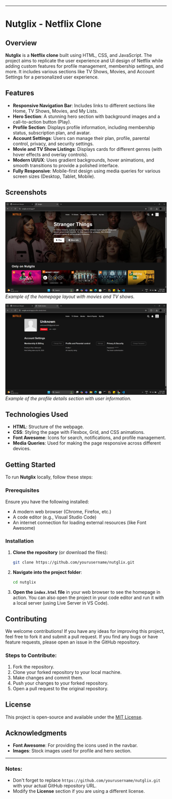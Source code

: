 
---
# Nutglix - Netflix Clone

## Overview

**Nutglix** is a **Netflix clone** built using HTML, CSS, and JavaScript. The project aims to replicate the user experience and UI design of Netflix while adding custom features for profile management, membership settings, and more. It includes various sections like TV Shows, Movies, and Account Settings for a personalized user experience.

## Features

* **Responsive Navigation Bar**: Includes links to different sections like Home, TV Shows, Movies, and My Lists.
* **Hero Section**: A stunning hero section with background images and a call-to-action button (Play).
* **Profile Section**: Displays profile information, including membership status, subscription plan, and avatar.
* **Account Settings**: Users can manage their plan, profile, parental control, privacy, and security settings.
* **Movie and TV Show Listings**: Displays cards for different genres (with hover effects and overlay controls).
* **Modern UI/UX**: Uses gradient backgrounds, hover animations, and smooth transitions to provide a polished interface.
* **Fully Responsive**: Mobile-first design using media queries for various screen sizes (Desktop, Tablet, Mobile).

## Screenshots

![Home Page](/images/Screenshot%20(33).png)
*Example of the homepage layout with movies and TV shows.*

![Profile Page](/images/Screenshot%20(34).png)
*Example of the profile details section with user information.*

## Technologies Used

* **HTML**: Structure of the webpage.
* **CSS**: Styling the page with Flexbox, Grid, and CSS animations.
* **Font Awesome**: Icons for search, notifications, and profile management.
* **Media Queries**: Used for making the page responsive across different devices.

## Getting Started

To run **Nutglix** locally, follow these steps:

### Prerequisites

Ensure you have the following installed:

* A modern web browser (Chrome, Firefox, etc.)
* A code editor (e.g., Visual Studio Code)
* An internet connection for loading external resources (like Font Awesome)

### Installation

1. **Clone the repository** (or download the files):

   ```bash
   git clone https://github.com/yourusername/nutglix.git
   ```

2. **Navigate into the project folder**:

   ```bash
   cd nutglix
   ```

3. **Open the `index.html` file** in your web browser to see the homepage in action. You can also open the project in your code editor and run it with a local server (using Live Server in VS Code).





## Contributing

We welcome contributions! If you have any ideas for improving this project, feel free to fork it and submit a pull request. If you find any bugs or have feature requests, please open an issue in the GitHub repository.

### Steps to Contribute:

1. Fork the repository.
2. Clone your forked repository to your local machine.
3. Make changes and commit them.
4. Push your changes to your forked repository.
5. Open a pull request to the original repository.

## License

This project is open-source and available under the [MIT License](LICENSE).

## Acknowledgments

* **Font Awesome**: For providing the icons used in the navbar.
* **Images**: Stock images used for profile and hero section.

---

### Notes:

* Don't forget to replace `https://github.com/yourusername/nutglix.git` with your actual GitHub repository URL.
* Modify the **License** section if you are using a different license.
